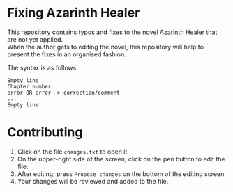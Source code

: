 # Fixing Azarinth Healer  
This repository contains typos and fixes to the novel [Azarinth Healer][1] that are not yet applied.  
When the author gets to editing the novel, this repository will help to present the fixes in an organised fashion.  

The syntax is as follows:  
```
Empty line
Chapter number
error OR error -> correction/comment
...
Empty line
```

# Contributing  
1. Click on the file `changes.txt` to open it.  
2. On the upper-right side of the screen, click on the pen button to edit the file.  
3. After editing, press `Propose changes` on the bottom of the editing screen.
4. Your changes will be reviewed and added to the file.

[1]: https://www.royalroad.com/fiction/16946/azarinth-healer
